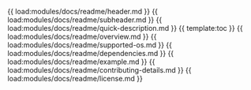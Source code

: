 {{ load:modules/docs/readme/header.md }}
{{ load:modules/docs/readme/subheader.md }}
{{ load:modules/docs/readme/quick-description.md }}
{{ template:toc }}
{{ load:modules/docs/readme/overview.md }}
{{ load:modules/docs/readme/supported-os.md }}
{{ load:modules/docs/readme/dependencies.md }}
{{ load:modules/docs/readme/example.md }}
{{ load:modules/docs/readme/contributing-details.md }}
{{ load:modules/docs/readme/license.md }}
